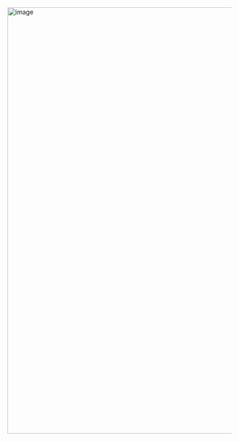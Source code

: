 
<img width="959" alt="image" src="https://user-images.githubusercontent.com/92162945/190685772-93de7a0c-1f7c-4b3e-a84a-38d775b8846f.png">
